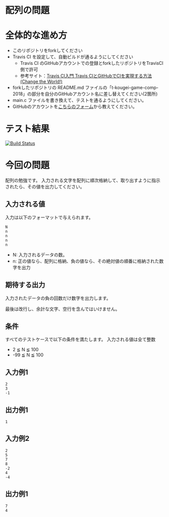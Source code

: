 # 配列の問題

# 全体的な進め方
* このリポジトリをforkしてください
* Travis CI を設定して、自動ビルドが通るようにしてください
   * Travis CI のGitHubアカウントでの登録とforkしたリポジトリをTravisCI側で許可
   * 参考サイト：[Travis CI入門 Travis CIとGitHubでCIを実現する方法(Change the World!)](http://changesworlds.com/2014/09/introduction-to-travis-ci-and-github-001/)
* forkしたリポジトリの README.md ファイルの「t-kougei-game-comp-2018」の部分を自分のGitHubアカウント名に差し替えてください(2箇所)
* main.c ファイルを書き換えて、テストを通るようにしてください。
* GitHubのアカウントを[こちらのフォーム](https://goo.gl/forms/anAdoxqPKVt8sJGZ2)から教えてください。

# テスト結果

[![Build Status](https://travis-ci.org/t-kougei-game-comp-2018/array.svg?branch=master)](https://travis-ci.org/t-kougei-game-comp-2018/array)

# 今回の問題

配列の勉強です。
入力される文字を配列に順次格納して、取り出すように指示されたら、その値を出力してください。

## 入力される値
入力は以下のフォーマットで与えられます。
~~~
N
n
n
n
n
~~~
* N: 入力されるデータの数。
* n: 正の値なら、配列に格納、負の値なら、その絶対値の順番に格納された数字を出力

## 期待する出力

入力されたデータの負の回数だけ数字を出力します。

最後は改行し、余計な文字、空行を含んではいけません。

## 条件
すべてのテストケースで以下の条件を満たします。
入力される値は全て整数

* 2 ≦ N ≦ 100
* -99 ≦ N ≦ 100

## 入力例1
~~~
2
3
-1
~~~

## 出力例1
~~~
1
~~~

## 入力例2
~~~
2
5
7
8
-2
4
-4
~~~

## 出力例1
~~~
7
4
~~~
